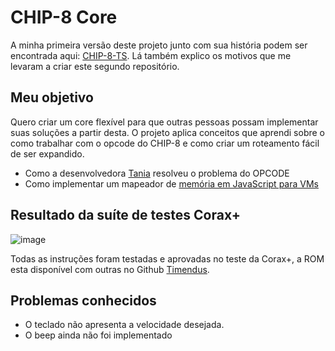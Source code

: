 # CHIP-8 Core
A minha primeira versão deste projeto junto com sua história podem ser encontrada aqui: [CHIP-8-TS](https://github.com/vini-basilio/chip-8-TS). Lá também explico os motivos que me levaram a criar este segundo repositório.

## Meu objetivo
Quero criar um core flexível para que outras pessoas possam implementar suas soluções a partir desta. O projeto aplica conceitos que aprendi sobre o como trabalhar com o opcode do CHIP-8 e como criar um roteamento fácil de ser expandido.
- Como a desenvolvedora [Tania](https://www.taniarascia.com/writing-an-emulator-in-javascript-chip8/) resolveu o problema do OPCODE
- Como implementar um mapeador de [memória em JavaScript para VMs](https://www.youtube.com/watch?v=hLYGTpvoMgE&list=PLP29wDx6QmW5DdwpdwHCRJsEubS5NrQ9b&index=5)

## Resultado da suíte de testes Corax+
![image](https://github.com/user-attachments/assets/4e626084-82a7-43e0-bc37-2fc96482bbb1)

Todas as instruções foram testadas e aprovadas no teste da Corax+, a ROM esta disponível com outras no Github [Timendus](https://github.com/Timendus/chip8-test-suite/tree/main). 

## Problemas conhecidos
- O teclado não apresenta a velocidade desejada.
- O beep ainda não foi implementado

